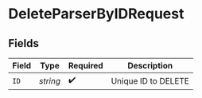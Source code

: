 # DeleteParserByIDRequest


## Fields

| Field               | Type                | Required            | Description         |
| ------------------- | ------------------- | ------------------- | ------------------- |
| `ID`                | *string*            | :heavy_check_mark:  | Unique ID to DELETE |